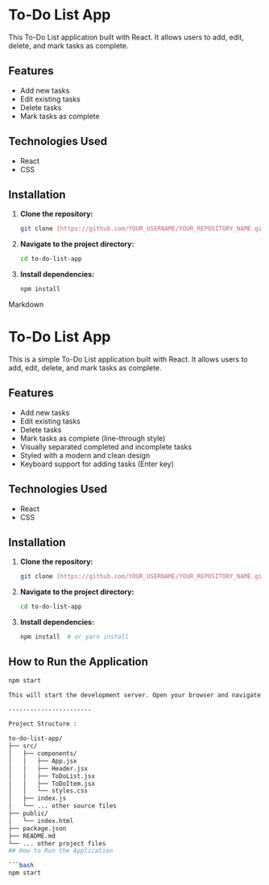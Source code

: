 # To-Do List App

This To-Do List application built with React. It allows users to add, edit, delete, and mark tasks as complete.

## Features

*   Add new tasks
*   Edit existing tasks
*   Delete tasks
*   Mark tasks as complete 

## Technologies Used

*   React
*   CSS

## Installation

1.  **Clone the repository:**

    ```bash
    git clone [https://github.com/YOUR_USERNAME/YOUR_REPOSITORY_NAME.git](https://www.google.com/search?q=https://github.com/YOUR_USERNAME/YOUR_REPOSITORY_NAME.git)  # Replace with your repo URL
    ```

2.  **Navigate to the project directory:**

    ```bash
    cd to-do-list-app
    ```

3.  **Install dependencies:**

    ```bash
    npm install  
    ```
Markdown

# To-Do List App

This is a simple To-Do List application built with React. It allows users to add, edit, delete, and mark tasks as complete.

## Features

*   Add new tasks
*   Edit existing tasks
*   Delete tasks
*   Mark tasks as complete (line-through style)
*   Visually separated completed and incomplete tasks
*   Styled with a modern and clean design
*   Keyboard support for adding tasks (Enter key)

## Technologies Used

*   React
*   CSS

## Installation

1.  **Clone the repository:**

    ```bash
    git clone [https://github.com/YOUR_USERNAME/YOUR_REPOSITORY_NAME.git](https://www.google.com/search?q=https://github.com/YOUR_USERNAME/YOUR_REPOSITORY_NAME.git)  # Replace with your repo URL
    ```

2.  **Navigate to the project directory:**

    ```bash
    cd to-do-list-app
    ```

3.  **Install dependencies:**

    ```bash
    npm install  # or yarn install
    ```

## How to Run the Application

```bash
npm start

This will start the development server. Open your browser and navigate to server provided (or the URL displayed in your terminal) to view the application.

-----------------------

Project Structure :

to-do-list-app/
├── src/
│   ├── components/
│   │   ├── App.jsx
│   │   ├── Header.jsx
│   │   ├── ToDoList.jsx
│   │   ├── ToDoItem.jsx
│   │   └── styles.css
│   ├── index.js
│   └── ... other source files
├── public/
│   └── index.html
├── package.json
├── README.md
└── ... other project files
## How to Run the Application

```bash
npm start   
